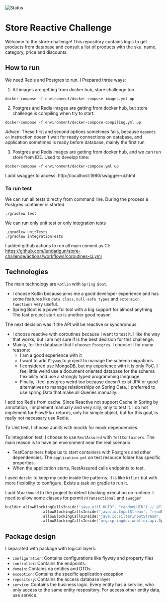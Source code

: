 ![Status](https://github.com/iundarigun/store-challenge/actions/workflows/coroutines-ci.yml/badge.svg)

# Store Reactive Challenge

Welcome to the store-challenge! This repository contains logic to get products from database and consult a list of products with the sku, name, category, price and discounts.

## How to run

We need Redis and Postgres to run. I Prepared three ways:
1. All images are getting from docker hub, store challenge too. 
```shell
docker-compose -f environment/docker-compose-images.yml up
```

2. Postgres and Redis images are getting from docker hub, but store challenge is compiling when try to start:
```shell
docker-compose -f environment/docker-compose-compiling.yml up
```
_Advice_: These first and second options sometimes fails, because `depends on` instruction doesn't wait for ready connections on database, and application sometimes is ready before database, mainly the first run

3. Postgres and Redis images are getting from docker hub, and we can run store from IDE. Used to develop time:
```shell
docker-compose -f environment/docker-compose.yml up
```

I add swagger to access: http://localhost:1980/swagger-ui.html

### To run test

We can run all tests directly from command line. During the process a Postgres container is started:
```shell
./gradlew test
```

We can run only unit test or only integration tests
```shell
./gradlew unitTests
./gradlew integrationTests
```

I added github actions to run all main commit as CI: https://github.com/iundarigun/store-challenge/actions/workflows/coroutines-ci.yml


## Technologies
The main technology are `Kotlin` with `Spring Boot`. 
- I choose Kotlin because aims me a good developer experience and has some features like `data class`, `null-safe types` and `extension functions` very useful.
- Spring Boot is a powerful tool with a big support for almost anything. The fast project start up is another good reason

The next decision was if the API will be reactive or synchronous. 
- I choose reactive with coroutines because I want to test it. I like the way that works, but I am not sure if is the best decision for this challenge. 
- Mainly, for the database that I choose: `Postgres`. I choose it for many reasons:
    - I am a good experience with it
    - I want to add `Flyway` to project to manage the schema migrations.
    - I considered use MongoDB, but my experience with it is only PoC. I feel little weird use a document oriented database for the schema flexibility and use a strongly typed programming language
    - Finally, I feel postgres weird too because doesn't exist JPA or good alternatives to manage relationships on Spring Data. I preferred to use spring Data that make all Queries manually. 

I add too Redis from cache. Since Reactive not support Cache in Spring by annotation, I implement manually and very silly, only to test it. I do not implement for Flow/Flux returns, only for simple object, but for this goal, is really not necessary use Redis.

To Unit test, I choose Junit5 with mockk for mock dependencies. 

To Integration test, I choose to use `RestAssured` with `TestContainers`. The main reason is to have an environment near the real scenario. 
- TestContainers helps us to start containers with Postgres and other dependencies. The `application.yml` on test resource folder has specific properties.
- When the application starts, RestAssured calls endpoints to test.

I used `detekt` to keep my code inside the patterns. It is like `Ktlint` but with more flexibility to configure. Exists a task on gradle to run it. 

I add `Blockhound` to the project to detect blocking execution on runtime. I need to allow some classes for permit `@Transactional` and `swagger`
```kotlin
builder.allowBlockingCallsInside("java.util.UUID", "randomUUID") // @Transactional
                .allowBlockingCallsInside("java.io.InputStream", "readNBytes") // Swagger
                .allowBlockingCallsInside("java.io.FilterInputStream", "read") // Swagger
                .allowBlockingCallsInside("org.springdoc.webflux.api.OpenApiWebfluxResource", "openapiJson") // Swagger
```

## Package design
I separated with package with logical layers:
- `configuration`: Contains configurations like flyway and property files
- `controller`: Contains the endpoints.
- `domain`: Contains da entities and DTOs
- `exception`: Contains the specific application exception
- `repository`: Contains the access database layer
- `service`: Contains the business logic. Every entity has a service, who only access to the same entity respository. For access other entity data, use service. 

